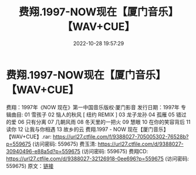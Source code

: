 ﻿---
title: 费翔.1997-NOW现在【厦门音乐】【WAV+CUE】
date: 2022-10-28 19:57:29
categories: WAV车载音乐、镜像
tags: 华语中文
---
# 费翔.1997-NOW现在【厦门音乐】【WAV+CUE】

费翔：1997年《NOW 现在》第一中国音乐版权·厦门影音
发行日期：1997年
专辑曲目:
01 雪孩子
02 恼人的秋风 [ 纽约 REMIX ]
03 龙子龙孙
04 孤雁
05 错过的爱
06 只有分离
07 几朝风雨
08 冬天里的一把火
09 慧眼
10 在你的笑容背后
11 读你
12 让我与你相遇
13 故乡的云
费翔.1997 - NOW 现在【厦门音乐】【WAV+CUE】.rar: https://url27.ctfile.com/f/9388027-705005302-76528b?p=559675
(访问密码: 559675)
费玉清: https://url27.ctfile.com/d/9388027-30940496-e88a5d?p=559675
(访问密码: 559675)
费翔CD: https://url27.ctfile.com/d/9388027-32126918-0ee696?p=559675
(访问密码: 559675)
原文：[链接](https://blog.sina.com.cn/s/blog_1647c7e7601031013.html)